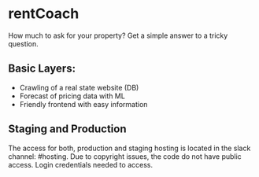 # rentCoach
How much to ask for your property? Get a simple answer to a tricky question.

## Basic Layers:
- Crawling of a real state website (DB)
- Forecast of pricing data with ML
- Friendly frontend with easy information

## Staging and Production

The access for both, production and staging hosting is located in the slack channel: #hosting.
Due to copyright issues, the code do not have public access. Login credentials needed to access.
